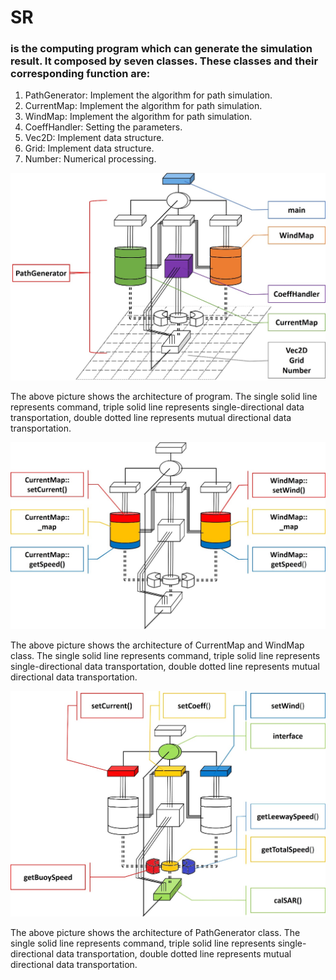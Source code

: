 # SR

### is the computing program which can generate the simulation result. It composed by seven classes. These classes and their corresponding function are:

1.	PathGenerator: Implement the algorithm for path simulation.
2.	CurrentMap: Implement the algorithm for path simulation.
3.	WindMap: Implement the algorithm for path simulation.
4.	CoeffHandler: Setting the parameters.
5.	Vec2D: Implement data structure.
6.	Grid: Implement data structure.
7.	Number: Numerical processing.

![Picture](https://github.com/ntugigolo/Millitary-Life/raw/master/Picture/Architecture.png)

The above picture shows the architecture of program. 
The single solid line represents command, triple solid line represents single-directional data transportation, double dotted line represents mutual directional data transportation.

![Picture](https://github.com/ntugigolo/Millitary-Life/raw/master/Picture/Current_Wund_Map.png)

The above picture shows the architecture of CurrentMap and WindMap class. 
The single solid line represents command, triple solid line represents single-directional data transportation, double dotted line represents mutual directional data transportation.

![Picture](https://github.com/ntugigolo/Millitary-Life/raw/master/Picture/Pathgenerator.png)

The above picture shows the architecture of PathGenerator class. 
The single solid line represents command, triple solid line represents single-directional data transportation, double dotted line represents mutual directional data transportation.

